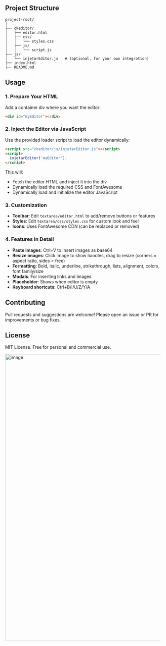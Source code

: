 ## Project Structure

```
project-root/
│
├── ckeditor/
│   ├── editor.html
│   ├── css/
│   │   └── styles.css
│   ├── js/
│   │   └── script.js   
├── js/
│   └── injetarEditor.js   # (optional, for your own integration)
├── index.html
├── README.md
```

## Usage

### 1. Prepare Your HTML
Add a container div where you want the editor:

```html
<div id="myEditor"></div>
```

### 2. Inject the Editor via JavaScript
Use the provided loader script to load the editor dynamically:

```html
<script src="ckeditor/js/injetarEditor.js"></script>
<script>
  injetarEditor('myEditor');
</script>
```

This will:
- Fetch the editor HTML and inject it into the div
- Dynamically load the required CSS and FontAwesome
- Dynamically load and initialize the editor JavaScript

### 3. Customization
- **Toolbar**: Edit `textarea/editor.html` to add/remove buttons or features
- **Styles**: Edit `textarea/css/styles.css` for custom look and feel
- **Icons**: Uses FontAwesome CDN (can be replaced or removed)

### 4. Features in Detail
- **Paste images**: Ctrl+V to insert images as base64
- **Resize images**: Click image to show handles, drag to resize (corners = aspect ratio, sides = free)
- **Formatting**: Bold, italic, underline, strikethrough, lists, alignment, colors, font family/size
- **Modals**: For inserting links and images
- **Placeholder**: Shows when editor is empty
- **Keyboard shortcuts**: Ctrl+B/I/U/Z/Y/A

## Contributing
Pull requests and suggestions are welcome! Please open an issue or PR for improvements or bug fixes.

## License
MIT License. Free for personal and commercial use. 

<img width="1905" height="927" alt="image" src="https://github.com/user-attachments/assets/4f378f07-45f4-48ae-be87-6530ccba9932" />
